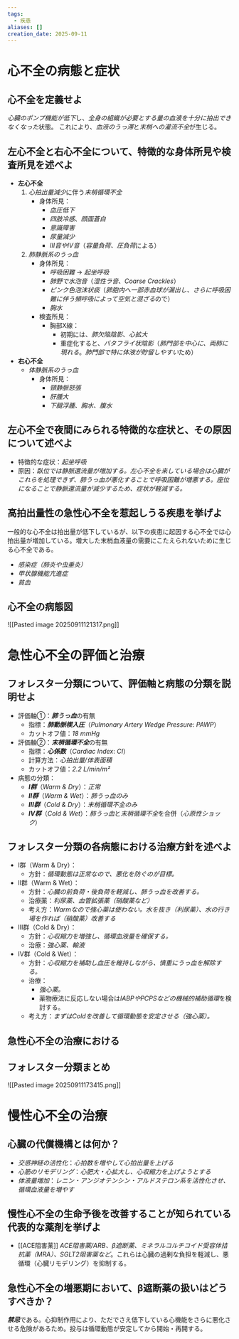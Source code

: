 ```yaml
---
tags:
  - 疾患
aliases: []
creation_date: 2025-09-11
---
```

# 心不全の病態と症状
## 心不全を定義せよ
*心臓のポンプ機能が低下*し、*全身の組織が必要とする量の血液を十分に拍出できなくなった*状態。 これにより、*血液のうっ滞*と*末梢への灌流不全*が生じる。

## 左心不全と右心不全について、特徴的な身体所見や検査所見を述べよ
- **左心不全**
	1. *心拍出量減少*に伴う*末梢循環不全*
		- 身体所見：
			- *血圧低下*
			- *四肢冷感*、*顔面蒼白*
			- *意識障害*
			- *尿量減少*
			- *III音やIV音*（*容量負荷、圧負荷*による）
	2. *肺静脈系のうっ血*
		- 身体所見：
			- *呼吸困難* → *起坐呼吸*
			- *肺野で水泡音*（*湿性ラ音*、*Coarse Crackles*）
			- *ピンク色泡沫状痰*（*肺胞内へ一部赤血球が漏出し、さらに呼吸困難に伴う頻呼吸によって空気と混ざる*ので）
			- *胸水*
		- 検査所見：
			- 胸部X線：
				- 初期には、*肺欠陥陰影*、*心拡大*
				- 重症化すると、*バタフライ状陰影*（*肺門部を中心に、両肺に現れる*。*肺門部で特に体液が貯留しやすい*ため）
- **右心不全**
	- *体静脈系のうっ血*
		- 身体所見：
			- *頸静脈怒張*
			- *肝腫大*
			- *下腿浮腫、胸水、腹水*

## 左心不全で夜間にみられる特徴的な症状と、その原因について述べよ
- 特徴的な症状：*起坐呼吸*
- 原因：*臥位では静脈還流量が増加する。左心不全を来している場合は心臓がこれらを処理できず、肺うっ血が悪化することで呼吸困難が増悪する。座位になることで静脈還流量が減少するため、症状が軽減する。*

## 高拍出量性の急性心不全を惹起しうる疾患を挙げよ
一般的な心不全は拍出量が低下しているが、以下の疾患に起因する心不全では心拍出量が増加している。増大した末梢血液量の需要にこたえられないために生じる心不全である。
- *感染症（肺炎や虫垂炎）*
- *甲状腺機能亢進症*
- *貧血*
## 心不全の病態図
![[Pasted image 20250911121317.png]]
# 急性心不全の評価と治療
## フォレスター分類について、評価軸と病態の分類を説明せよ
- 評価軸①：***肺うっ血***の有無
	- 指標：***肺動脈楔入圧***（*Pulmonary Artery Wedge Pressure*: *PAWP*）
	- カットオフ値：*18 mmHg*
- 評価軸②：***末梢循環不全***の有無
	- 指標：***心係数***（*Cardiac Index*: *CI*）
	- 計算方法：*心拍出量/体表面積*
	- カットオフ値：*2.2 L/min/m²*
- 病態の分類：
	- ***I群***（*Warm & Dry*）：*正常*
	- ***II群***（*Warm & Wet*）：*肺うっ血のみ*
	- ***III群***（*Cold & Dry*）：*末梢循環不全のみ*
	- ***IV群***（*Cold & Wet*）：*肺うっ血*と*末梢循環不全*を合併（*心原性ショック*）
## フォレスター分類の各病態における治療方針を述べよ
- I群（Warm & Dry）：
	- 方針：*循環動態は正常なので、悪化を防ぐのが目標。*
- II群（Warm & Wet）：
	- 方針：*心臓の前負荷・後負荷を軽減し、肺うっ血を改善する。*
	- 治療薬：*利尿薬、血管拡張薬（硝酸薬など）*
	- 考え方：*Warmなので強心薬は使わない。水を抜き（利尿薬）、水の行き場を作れば（硝酸薬）改善する*
- III群（Cold & Dry）：
	- 方針：*心収縮力を増強し、循環血液量を確保する。*
	- 治療：*強心薬、輸液*
- IV群（Cold & Wet）：
	- 方針：*心収縮力を補助し血圧を維持しながら、慎重にうっ血を解除する。*
	- 治療：
		- *強心薬。*
		- 薬物療法に反応しない場合は*IABPやPCPSなどの機械的補助循環*を検討する。
	- 考え方：*まずはColdを改善して循環動態を安定させる（強心薬）。*
## 急性心不全の治療における
## フォレスター分類まとめ
![[Pasted image 20250911173415.png]]
# 慢性心不全の治療
## 心臓の代償機構とは何か？
- *交感神経の活性化*：*心拍数を増やして心拍出量を上げる*
- *心筋のリモデリング*：*心肥大・心拡大し、心収縮力を上げようとする*
- *体液量増加*：*レニン・アンジオテンシン・アルドステロン系を活性化させ、循環血液量を増やす*
## 慢性心不全の生命予後を改善することが知られている代表的な薬剤を挙げよ
- [[ACE阻害薬]]
*ACE阻害薬/ARB、β遮断薬、ミネラルコルチコイド受容体拮抗薬（MRA）、SGLT2阻害薬など*。これらは心臓の過剰な負担を軽減し、悪循環（心臓リモデリング）を抑制する。

## 急性心不全の増悪期において、β遮断薬の扱いはどうすべきか？
***禁忌***である。心抑制作用により、ただでさえ低下している心機能をさらに悪化させる危険があるため。投与は循環動態が安定してから開始・再開する。